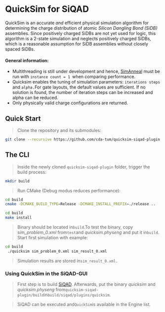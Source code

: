 # QuickSim for SiQAD

QuickSim is an accurate *and* efficient physical simulation algorithm for determining the charge distribution of atomic *Silicon Dangling Bond (SiDB)* assemblies.
Since positively charged SiDBs are not yet used for logic, this algorithm is a 2-state simulation and neglects positively charged SiDBs, which is a reasonable assumption for SiDB assemblies without closely spaced SiDBs.

#### General information:
- Multithreading is still under development and hence, [SimAnneal](https://github.com/siqad/simanneal-sidb.git) must be run with ```instance count = 1 ```when comparing performance.
- Quicksim enables the tuning of simulation parameters: ``iterations steps`` and ``alpha.``For gate layouts, the default values are sufficient. If no solution is found, the number of iteration steps can be increased and alpha can be reduced.
- Only physically valid charge configurations are returned.

## Quick Start

> Clone the repository and its submodules:

```bash
git clone --recursive https://github.com/cda-tum/quicksim-siqad-plugin.git
```

## The CLI

> Inside the newly cloned `quicksim-siqad-plugin` folder, trigger the build process:

```bash
mkdir build 
```

> Run CMake (Debug modus reduces performance):

```bash
cd build
cmake -DCMAKE_BUILD_TYPE=Release -DCMAKE_INSTALL_PREFIX=./release ..
```

```bash
cd build
make install
```

> Binary should be located in```build```.To test the binary, copy *sim_problem_0.xml* from```test```and *quicksim.physeng* and put it in```build```.
> Start first simulation with example:

```bash
cd build
 ./quicksim sim_problem_0.xml sim_result_0.xml 
```

> Simulation results are stored in```sim_result_0.xml.```

### Using QuickSim in the SiQAD-GUI

> First step is to build [SiQAD](https://github.com/siqad/siqad). Afterwards, put the binary *quicksim* and *quicksim.physeng* from```quicksim-siqad-plugin/build```in```build/siqad/plugins/quicksim```.

> SiQAD can be executed and```QuickSim```is available in the Engine list.

